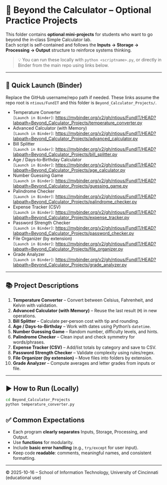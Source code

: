 # 🚀 Beyond the Calculator – Optional Practice Projects

This folder contains **optional mini‑projects** for students who want to go beyond the in‑class Simple Calculator lab.  
Each script is self‑contained and follows the **Inputs → Storage → Processing → Output** structure to reinforce systems thinking.

> 💡 You can run these locally with `python <scriptname>.py`, or directly in Binder from the main repo using links below.

---

## 🔗 Quick Launch (Binder)
Replace the GitHub username/repo path if needed. These links assume the repo root is `ntious/FundIT` and this folder is `Beyond_Calculator_Projects/`.

- Temperature Converter  
  `[Launch in Binder]`: https://mybinder.org/v2/gh/ntious/FundIT/HEAD?labpath=Beyond_Calculator_Projects/temperature_converter.py
- Advanced Calculator (with Memory)  
  `[Launch in Binder]`: https://mybinder.org/v2/gh/ntious/FundIT/HEAD?labpath=Beyond_Calculator_Projects/advanced_calculator.py
- Bill Splitter  
  `[Launch in Binder]`: https://mybinder.org/v2/gh/ntious/FundIT/HEAD?labpath=Beyond_Calculator_Projects/bill_splitter.py
- Age / Days‑to‑Birthday Calculator  
  `[Launch in Binder]`: https://mybinder.org/v2/gh/ntious/FundIT/HEAD?labpath=Beyond_Calculator_Projects/age_calculator.py
- Number Guessing Game  
  `[Launch in Binder]`: https://mybinder.org/v2/gh/ntious/FundIT/HEAD?labpath=Beyond_Calculator_Projects/guessing_game.py
- Palindrome Checker  
  `[Launch in Binder]`: https://mybinder.org/v2/gh/ntious/FundIT/HEAD?labpath=Beyond_Calculator_Projects/palindrome_checker.py
- Expense Tracker (CSV)  
  `[Launch in Binder]`: https://mybinder.org/v2/gh/ntious/FundIT/HEAD?labpath=Beyond_Calculator_Projects/expense_tracker.py
- Password Strength Checker  
  `[Launch in Binder]`: https://mybinder.org/v2/gh/ntious/FundIT/HEAD?labpath=Beyond_Calculator_Projects/password_checker.py
- File Organizer (by extension)  
  `[Launch in Binder]`: https://mybinder.org/v2/gh/ntious/FundIT/HEAD?labpath=Beyond_Calculator_Projects/file_organizer.py
- Grade Analyzer  
  `[Launch in Binder]`: https://mybinder.org/v2/gh/ntious/FundIT/HEAD?labpath=Beyond_Calculator_Projects/grade_analyzer.py

---

## 📚 Project Descriptions

1. **Temperature Converter** – Convert between Celsius, Fahrenheit, and Kelvin with validation.  
2. **Advanced Calculator (with Memory)** – Reuse the last result (`M`) in new operations.  
3. **Bill Splitter** – Calculate per‑person cost with tip and rounding.  
4. **Age / Days‑to‑Birthday** – Work with dates using Python’s `datetime`.  
5. **Number Guessing Game** – Random number, difficulty levels, and hints.  
6. **Palindrome Checker** – Clean input and check symmetry for words/phrases.  
7. **Expense Tracker (CSV)** – Add/list totals by category and save to CSV.  
8. **Password Strength Checker** – Validate complexity using rules/regex.  
9. **File Organizer (by extension)** – Move files into folders by extension.  
10. **Grade Analyzer** – Compute averages and letter grades from inputs or file.

---

## ▶️ How to Run (Locally)
```bash
cd Beyond_Calculator_Projects
python temperature_converter.py
```

## ✅ Common Expectations
- Each program **clearly separates** Inputs, Storage, Processing, and Output.  
- Use **functions** for modularity.  
- Include **basic error handling** (e.g., `try/except` for user input).  
- Keep code **readable**: comments, meaningful names, and consistent formatting.

---

© 2025-10-16 – School of Information Technology, University of Cincinnati (educational use)
